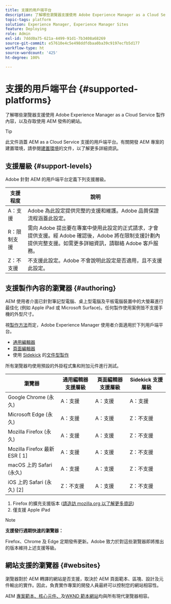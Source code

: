 ```yaml
---
title: 支援的用戶端平台
description: 了解哪些瀏覽器支援使用 Adobe Experience Manager as a Cloud Service 製作內容，以及存取使用 AEM 發佈的網站。
topic-tags: platform
solution: Experience Manager, Experience Manager Sites
feature: Deploying
role: Admin
exl-id: 7ddd0a75-621a-4499-91d1-7b3408a68269
source-git-commit: e57610e4c5e498ddfdbaa0ba39c9197ecfb5d177
workflow-type: ht
source-wordcount: '425'
ht-degree: 100%

---
```


# 支援的用戶端平台 {#supported-platforms}

了解哪些瀏覽器支援使用 Adobe Experience Manager as a Cloud Service 製作內容，以及存取使用 AEM 發佈的網站。

>[!TIP]
>
>此文件涵蓋 AEM as a Cloud Service 支援的用戶端平台。有關開發 AEM 專案的建置環境，請參閱[建置環境](/help/implementing/cloud-manager/getting-access-to-aem-in-cloud/build-environment-details.md)的文件，以了解更多詳細資訊。

## 支援層級 {#support-levels}

Adobe 針對 AEM 的用戶端平台定義下列支援層級。

| 支援程度 | 說明 |
|---|---|
| A：支援 | Adobe 為此設定提供完整的支援和維護。Adobe 品質保證流程涵蓋此設定。 |
| R：限制支援 | 需向 Adobe 提出要在專案中使用此設定的正式請求，才會提供支援。經 Adobe 確認後，Adobe 將在限制支援計劃內提供完整支援。如需更多詳細資訊，請聯絡 Adobe 客戶服務。 |
| Z：不支援 | 不支援此設定。Adobe 不會說明此設定是否適用，且不支援此設定。 |

## 支援製作內容的瀏覽器 {#authoring}

AEM 使用者介面已針對筆記型電腦、桌上型電腦及平板電腦裝置中的大螢幕進行最佳化 (例如 Apple iPad 或 Microsoft Surface)。任何製作使用案例皆不支援手機的外型尺寸。

視[製作方法](/help/edge/overview.md#authoring-method)而定，Adobe Experience Manager 使用者介面適用於下列用戶端平台。

* [通用編輯器](/help/sites-cloud/authoring/universal-editor/authoring.md)
* [頁面編輯器](/help/sites-cloud/authoring/page-editor/introduction.md)
* 使用 [Sidekick](/help/edge/docs/sidekick.md) 的[文件型製作](/help/edge/docs/authoring.md)

所有瀏覽器均使用預設的外掛程式集和附加元件進行測試。

| 瀏覽器 | 通用編輯器支援層級 | 頁面編輯器支援層級 | Sidekick 支援層級 |
|---|---|---|---|
| Google Chrome (永久) | A：支援 | A：支援 | A：支援 |
| Microsoft Edge (永久) | A：支援 | A：支援 | Z：不支援 |
| Mozilla Firefox (永久) | A：支援 | A：支援 | Z：不支援 |
| Mozilla Firefox 最新 ESR [ 1] | A：支援 | A：支援 | Z：不支援 |
| macOS 上的 Safari (永久) | A：支援 | A：支援 | Z：不支援 |
| iOS 上的 Safari (永久) [2] | Z：不支援 | A：支援 | Z：不支援 |

1. Firefox 的擴充支援版本 ([請造訪 mozilla.org 以了解更多資訊](https://www.mozilla.org/en-US/firefox/enterprise/))
1. 僅支援 Apple iPad

>[!NOTE]
>
>**支援發行週期快速的瀏覽器：**
>
>Firefox、Chrome 及 Edge 定期發佈更新。Adobe 致力於對這些瀏覽器即將推出的版本維持上述支援等級。

## 網站支援的瀏覽器 {#websites}

瀏覽器對於 AEM 轉譯的網站是否支援，取決於 AEM 頁面範本、區塊、設計及元件輸出的實作。因此，負責實作專案的開發人員最終可以控制您的網站相容性。

AEM [專案範本、](/help/edge/wysiwyg-authoring/edge-dev-getting-started.md#create-github-project)[核心元件、](/help/implementing/developing/components/overview.md#aem-core-components)及[WKND 範本網站](/help/implementing/developing/introduction/develop-wknd-tutorial.md)均與所有現代瀏覽器相容。

